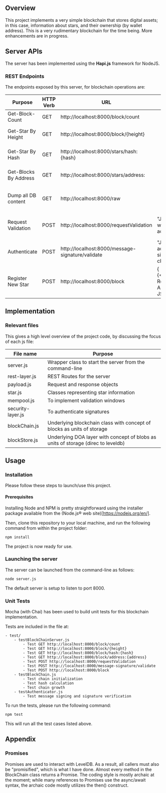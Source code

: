 ## Overview

This project implements a very simple blockchain that stores digital assets; in this case, information about stars, and their ownership (by wallet address). This is a very rudimentary blockchain for the time being. More enhancements are in progress.

## Server APIs
The server has been implemented using the **Hapi.js** framework for NodeJS.

### REST Endpoints

The endpoints exposed by this server, for blockchain operations are:

| Purpose  | HTTP Verb | URL | Request-Body | Expected-Response |
| ------------- | ---------- | --- | ---------------------- | --- |
| Get-Block-Count       | GET   | http://localhost:8000/block/count             |                            | "{count}" |
| Get-Star By Height    | GET   | http://localhost:8000/block/{height}    |                            | "{JSON-of-block-object}" |
| Get-Star By Hash      | GET   | http://localhost:8000/stars/hash:{hash}    |                            | "{JSON-of-block-object}" |
| Get-Blocks By Address | GET   | http://localhost:8000/stars/address:<address> |                            | "{JSON List of Blocks}" |
| Dump all DB content | GET   | http://localhost:8000/raw |                            | "{JSON List of all VALUES in DB}" |
| Request Validation    | POST  | http://localhost:8000/requestValidation    | "JSON of wallet address"   | "Auth challenge & window " |
| Authenticate          | POST  | http://localhost:8000/message-signature/validate    | "JSON w/ address & signed challenge" | "Approval to register 1 star" |
| Register New Star     | POST  | http://localhost:8000/block                   | { "body" : "{<Star Record(Digital Asset) JSON>" } |  {JSON of entire added block} |

## Implementation

### Relevant files

This gives a high level overview of the project code, by discussing the focus of each js file:

 | File name        | Purpose  |
 | ---------        | -------  |
 | server.js        | Wrapper class to start the server from the command-line |
 | rest-layer.js    | REST Routes for the server |
 | payload.js       | Request and response objects |
 | star.js          | Classes representing star information |
 | mempool.js       | To implement validation windows |
 | security-layer.js| To authenticate signatures |
 | blockChain.js    | Underlying blockchain class with concept of blocks as units of storage |
 | blockStore.js    | Underlying DOA layer with concept of blobs as units of storage (direc to leveldb) |

## Usage

### Installation

Please follow these steps to launch/use this project.

#### Prerequisites

Installing Node and NPM is pretty straightforward using the installer package available from the (Node.js® web site)[https://nodejs.org/en/].

Then, clone this repository to your local machine, and run the following command from within the project folder:
```
npm install
```
The project is now ready for use.

### Launching the server

The server can be launched from the command-line as follows:

```
node server.js
```

The default server is setup to listen to port 8000.

### Unit Tests

Mocha (with Chai) has been used to build unit tests for this blockchain implementation.

Tests are included in the file at:
```
- test/
    - testBlockChainServer.js
        - Test GET http://localhost:8000/block/count
        - Test GET http://localhost:8000/block/{height}
        - Test GET http://localhost:8000/block/hash:{hash}
        - Test GET http://localhost:8000/block/address:{address}
        - Test POST http://localhost:8000/requestValidation
        - Test POST http://localhost:8000/message-signature/validate
        - Test POST http://localhost:8000/block
    - testBlockChain.js
        - Test chain initialization
        - Test hash calculation
        - Test chain growth
    - testAuthenticator.js
        - Test message signing and signature verification
```

To run the tests, please run the following command:
```
npm test
```
This will run all the test cases listed above.

## Appendix

### Promises

Promises are used to interact with LevelDB. As a result, all callers must also be "promisified", which is what I have done. Almost every method in the BlockChain class returns a Promise. The coding style is mostly archaic at the moment; while many references to Promises use the async/await syntax, the archaic code mostly utilizes the then() construct.

